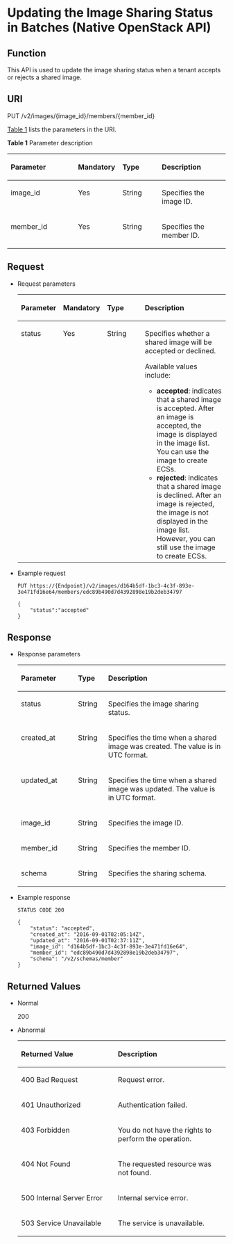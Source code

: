 # Updating the Image Sharing Status in Batches \(Native OpenStack API\)<a name="EN-US_TOPIC_0036994318"></a>

## Function<a name="section39958021"></a>

This API is used to update the image sharing status when a tenant accepts or rejects a shared image.

## URI<a name="section24077873"></a>

PUT /v2/images/\{image\_id\}/members/\{member\_id\}

[Table 1](#table37590215162351)  lists the parameters in the URI.

**Table  1**  Parameter description

<a name="table37590215162351"></a>
<table><thead align="left"><tr id="row14906674162351"><th class="cellrowborder" valign="top" width="30.82691730826917%" id="mcps1.2.5.1.1"><p id="p66589937162351"><a name="p66589937162351"></a><a name="p66589937162351"></a><strong id="b3875848816228"><a name="b3875848816228"></a><a name="b3875848816228"></a>Parameter</strong></p>
</th>
<th class="cellrowborder" valign="top" width="20.2979702029797%" id="mcps1.2.5.1.2"><p id="p25075841162351"><a name="p25075841162351"></a><a name="p25075841162351"></a>Mandatory</p>
</th>
<th class="cellrowborder" valign="top" width="18.048195180481947%" id="mcps1.2.5.1.3"><p id="p3182134421246"><a name="p3182134421246"></a><a name="p3182134421246"></a>Type</p>
</th>
<th class="cellrowborder" valign="top" width="30.82691730826917%" id="mcps1.2.5.1.4"><p id="p17877258162351"><a name="p17877258162351"></a><a name="p17877258162351"></a>Description</p>
</th>
</tr>
</thead>
<tbody><tr id="row38771763162351"><td class="cellrowborder" valign="top" width="30.82691730826917%" headers="mcps1.2.5.1.1 "><p id="p944143142612"><a name="p944143142612"></a><a name="p944143142612"></a>image_id</p>
</td>
<td class="cellrowborder" valign="top" width="20.2979702029797%" headers="mcps1.2.5.1.2 "><p id="p9366762142612"><a name="p9366762142612"></a><a name="p9366762142612"></a>Yes</p>
</td>
<td class="cellrowborder" valign="top" width="18.048195180481947%" headers="mcps1.2.5.1.3 "><p id="p20510233142612"><a name="p20510233142612"></a><a name="p20510233142612"></a>String</p>
</td>
<td class="cellrowborder" valign="top" width="30.82691730826917%" headers="mcps1.2.5.1.4 "><p id="p50716165142612"><a name="p50716165142612"></a><a name="p50716165142612"></a>Specifies the image ID.</p>
</td>
</tr>
<tr id="row5130782114260"><td class="cellrowborder" valign="top" width="30.82691730826917%" headers="mcps1.2.5.1.1 "><p id="p62209086142612"><a name="p62209086142612"></a><a name="p62209086142612"></a>member_id</p>
</td>
<td class="cellrowborder" valign="top" width="20.2979702029797%" headers="mcps1.2.5.1.2 "><p id="p5771200142612"><a name="p5771200142612"></a><a name="p5771200142612"></a>Yes</p>
</td>
<td class="cellrowborder" valign="top" width="18.048195180481947%" headers="mcps1.2.5.1.3 "><p id="p64814042142612"><a name="p64814042142612"></a><a name="p64814042142612"></a>String</p>
</td>
<td class="cellrowborder" valign="top" width="30.82691730826917%" headers="mcps1.2.5.1.4 "><p id="p15446069142612"><a name="p15446069142612"></a><a name="p15446069142612"></a>Specifies the member ID.</p>
</td>
</tr>
</tbody>
</table>

## Request<a name="section15374270"></a>

-   Request parameters

    <a name="table31018281142633"></a>
    <table><thead align="left"><tr id="row35509333142633"><th class="cellrowborder" valign="top" width="18.279999999999998%" id="mcps1.1.5.1.1"><p id="p57683706142633"><a name="p57683706142633"></a><a name="p57683706142633"></a><strong id="b12533317162228"><a name="b12533317162228"></a><a name="b12533317162228"></a>Parameter</strong></p>
    </th>
    <th class="cellrowborder" valign="top" width="18.83%" id="mcps1.1.5.1.2"><p id="p41868624142633"><a name="p41868624142633"></a><a name="p41868624142633"></a><strong id="b41457289162230"><a name="b41457289162230"></a><a name="b41457289162230"></a>Mandatory</strong></p>
    </th>
    <th class="cellrowborder" valign="top" width="19.28%" id="mcps1.1.5.1.3"><p id="p35915390142633"><a name="p35915390142633"></a><a name="p35915390142633"></a>Type</p>
    </th>
    <th class="cellrowborder" valign="top" width="43.61%" id="mcps1.1.5.1.4"><p id="p23465517142633"><a name="p23465517142633"></a><a name="p23465517142633"></a>Description</p>
    </th>
    </tr>
    </thead>
    <tbody><tr id="row21658757142633"><td class="cellrowborder" valign="top" width="18.279999999999998%" headers="mcps1.1.5.1.1 "><p id="p9528877142633"><a name="p9528877142633"></a><a name="p9528877142633"></a>status</p>
    </td>
    <td class="cellrowborder" valign="top" width="18.83%" headers="mcps1.1.5.1.2 "><p id="p33641549142633"><a name="p33641549142633"></a><a name="p33641549142633"></a>Yes</p>
    </td>
    <td class="cellrowborder" valign="top" width="19.28%" headers="mcps1.1.5.1.3 "><p id="p40610958142633"><a name="p40610958142633"></a><a name="p40610958142633"></a>String</p>
    </td>
    <td class="cellrowborder" valign="top" width="43.61%" headers="mcps1.1.5.1.4 "><p id="p461165194819"><a name="p461165194819"></a><a name="p461165194819"></a>Specifies whether a shared image will be accepted or declined.</p>
    <p id="p166859539539"><a name="p166859539539"></a><a name="p166859539539"></a>Available values include:</p>
    <a name="ul346242429557"></a><a name="ul346242429557"></a><ul id="ul346242429557"><li><strong id="b1137310403226"><a name="b1137310403226"></a><a name="b1137310403226"></a>accepted</strong>: indicates that a shared image is accepted. After an image is accepted, the image is displayed in the image list. You can use the image to create <span id="text1013631371215"><a name="text1013631371215"></a><a name="text1013631371215"></a>ECS</span><span id="text20797319151218"><a name="text20797319151218"></a><a name="text20797319151218"></a></span>s.</li><li><strong id="b312435229"><a name="b312435229"></a><a name="b312435229"></a>rejected</strong>: indicates that a shared image is declined. After an image is rejected, the image is not displayed in the image list. However, you can still use the image to create <span id="text1028103661311"><a name="text1028103661311"></a><a name="text1028103661311"></a>ECS</span><span id="text82811536111310"><a name="text82811536111310"></a><a name="text82811536111310"></a></span>s.</li></ul>
    </td>
    </tr>
    </tbody>
    </table>

-   Example request

    ```
    PUT https://{Endpoint}/v2/images/d164b5df-1bc3-4c3f-893e-3e471fd16e64/members/edc89b490d7d4392898e19b2deb34797
    ```

    ```
    {
        "status":"accepted"
    }
    ```


## Response<a name="section4150710"></a>

-   Response parameters

    <a name="table3940930519484"></a>
    <table><thead align="left"><tr id="row5108650619484"><th class="cellrowborder" valign="top" width="27.389999999999997%" id="mcps1.1.4.1.1"><p id="p4436630719484"><a name="p4436630719484"></a><a name="p4436630719484"></a>Parameter</p>
    </th>
    <th class="cellrowborder" valign="top" width="14.469999999999999%" id="mcps1.1.4.1.2"><p id="p3690111319484"><a name="p3690111319484"></a><a name="p3690111319484"></a>Type</p>
    </th>
    <th class="cellrowborder" valign="top" width="58.14%" id="mcps1.1.4.1.3"><p id="p3620014719484"><a name="p3620014719484"></a><a name="p3620014719484"></a>Description</p>
    </th>
    </tr>
    </thead>
    <tbody><tr id="row4653077719484"><td class="cellrowborder" valign="top" width="27.389999999999997%" headers="mcps1.1.4.1.1 "><p id="p1237238714338"><a name="p1237238714338"></a><a name="p1237238714338"></a>status</p>
    </td>
    <td class="cellrowborder" valign="top" width="14.469999999999999%" headers="mcps1.1.4.1.2 "><p id="p4061628614338"><a name="p4061628614338"></a><a name="p4061628614338"></a>String</p>
    </td>
    <td class="cellrowborder" valign="top" width="58.14%" headers="mcps1.1.4.1.3 "><p id="p158487614338"><a name="p158487614338"></a><a name="p158487614338"></a>Specifies the image sharing status.</p>
    </td>
    </tr>
    <tr id="row6237230419484"><td class="cellrowborder" valign="top" width="27.389999999999997%" headers="mcps1.1.4.1.1 "><p id="p1452463514338"><a name="p1452463514338"></a><a name="p1452463514338"></a>created_at</p>
    </td>
    <td class="cellrowborder" valign="top" width="14.469999999999999%" headers="mcps1.1.4.1.2 "><p id="p154357214338"><a name="p154357214338"></a><a name="p154357214338"></a>String</p>
    </td>
    <td class="cellrowborder" valign="top" width="58.14%" headers="mcps1.1.4.1.3 "><p id="p5792053614338"><a name="p5792053614338"></a><a name="p5792053614338"></a>Specifies the time when a shared image was created. The value is in UTC format. </p>
    </td>
    </tr>
    <tr id="row5992935019484"><td class="cellrowborder" valign="top" width="27.389999999999997%" headers="mcps1.1.4.1.1 "><p id="p1259565314338"><a name="p1259565314338"></a><a name="p1259565314338"></a>updated_at</p>
    </td>
    <td class="cellrowborder" valign="top" width="14.469999999999999%" headers="mcps1.1.4.1.2 "><p id="p2907381014338"><a name="p2907381014338"></a><a name="p2907381014338"></a>String</p>
    </td>
    <td class="cellrowborder" valign="top" width="58.14%" headers="mcps1.1.4.1.3 "><p id="p616838914338"><a name="p616838914338"></a><a name="p616838914338"></a>Specifies the time when a shared image was updated. The value is in UTC format. </p>
    </td>
    </tr>
    <tr id="row1403543619484"><td class="cellrowborder" valign="top" width="27.389999999999997%" headers="mcps1.1.4.1.1 "><p id="p46179614338"><a name="p46179614338"></a><a name="p46179614338"></a>image_id</p>
    </td>
    <td class="cellrowborder" valign="top" width="14.469999999999999%" headers="mcps1.1.4.1.2 "><p id="p995083914338"><a name="p995083914338"></a><a name="p995083914338"></a>String</p>
    </td>
    <td class="cellrowborder" valign="top" width="58.14%" headers="mcps1.1.4.1.3 "><p id="p71165114338"><a name="p71165114338"></a><a name="p71165114338"></a>Specifies the image ID.</p>
    </td>
    </tr>
    <tr id="row4544843919484"><td class="cellrowborder" valign="top" width="27.389999999999997%" headers="mcps1.1.4.1.1 "><p id="p4903219314338"><a name="p4903219314338"></a><a name="p4903219314338"></a>member_id</p>
    </td>
    <td class="cellrowborder" valign="top" width="14.469999999999999%" headers="mcps1.1.4.1.2 "><p id="p4743364614338"><a name="p4743364614338"></a><a name="p4743364614338"></a>String</p>
    </td>
    <td class="cellrowborder" valign="top" width="58.14%" headers="mcps1.1.4.1.3 "><p id="p1692010914338"><a name="p1692010914338"></a><a name="p1692010914338"></a>Specifies the member ID.</p>
    </td>
    </tr>
    <tr id="row4954506419484"><td class="cellrowborder" valign="top" width="27.389999999999997%" headers="mcps1.1.4.1.1 "><p id="p5383793114338"><a name="p5383793114338"></a><a name="p5383793114338"></a>schema</p>
    </td>
    <td class="cellrowborder" valign="top" width="14.469999999999999%" headers="mcps1.1.4.1.2 "><p id="p3671632714338"><a name="p3671632714338"></a><a name="p3671632714338"></a>String</p>
    </td>
    <td class="cellrowborder" valign="top" width="58.14%" headers="mcps1.1.4.1.3 "><p id="p2123248314338"><a name="p2123248314338"></a><a name="p2123248314338"></a>Specifies the sharing schema.</p>
    </td>
    </tr>
    </tbody>
    </table>


-   Example response

    ```
    STATUS CODE 200
    ```

    ```
    {
        "status": "accepted",
        "created_at": "2016-09-01T02:05:14Z",
        "updated_at": "2016-09-01T02:37:11Z",
        "image_id": "d164b5df-1bc3-4c3f-893e-3e471fd16e64",
        "member_id": "edc89b490d7d4392898e19b2deb34797",
        "schema": "/v2/schemas/member"
    }
    ```


## Returned Values<a name="section61374531"></a>

-   Normal

    200

-   Abnormal

    <a name="table271454817439"></a>
    <table><thead align="left"><tr id="row3541095017439"><th class="cellrowborder" valign="top" width="46.54%" id="mcps1.1.3.1.1"><p id="p4971469317439"><a name="p4971469317439"></a><a name="p4971469317439"></a><strong>Returned Value</strong></p>
    </th>
    <th class="cellrowborder" valign="top" width="53.459999999999994%" id="mcps1.1.3.1.2"><p id="p35835717439"><a name="p35835717439"></a><a name="p35835717439"></a><strong id="b84235270616929"><a name="b84235270616929"></a><a name="b84235270616929"></a>Description</strong></p>
    </th>
    </tr>
    </thead>
    <tbody><tr id="row2902697417439"><td class="cellrowborder" valign="top" width="46.54%" headers="mcps1.1.3.1.1 "><p id="p237466317439"><a name="p237466317439"></a><a name="p237466317439"></a>400 Bad Request</p>
    </td>
    <td class="cellrowborder" valign="top" width="53.459999999999994%" headers="mcps1.1.3.1.2 "><p id="p5812997617439"><a name="p5812997617439"></a><a name="p5812997617439"></a>Request error.</p>
    </td>
    </tr>
    <tr id="row5340773917439"><td class="cellrowborder" valign="top" width="46.54%" headers="mcps1.1.3.1.1 "><p id="p3105962817439"><a name="p3105962817439"></a><a name="p3105962817439"></a>401 Unauthorized</p>
    </td>
    <td class="cellrowborder" valign="top" width="53.459999999999994%" headers="mcps1.1.3.1.2 "><p id="p3280197817439"><a name="p3280197817439"></a><a name="p3280197817439"></a>Authentication failed.</p>
    </td>
    </tr>
    <tr id="row2678235117439"><td class="cellrowborder" valign="top" width="46.54%" headers="mcps1.1.3.1.1 "><p id="p2188683517439"><a name="p2188683517439"></a><a name="p2188683517439"></a>403 Forbidden</p>
    </td>
    <td class="cellrowborder" valign="top" width="53.459999999999994%" headers="mcps1.1.3.1.2 "><p id="p2800317417439"><a name="p2800317417439"></a><a name="p2800317417439"></a>You do not have the rights to perform the operation.</p>
    </td>
    </tr>
    <tr id="row16775501191954"><td class="cellrowborder" valign="top" width="46.54%" headers="mcps1.1.3.1.1 "><p id="p19013873191957"><a name="p19013873191957"></a><a name="p19013873191957"></a>404 Not Found</p>
    </td>
    <td class="cellrowborder" valign="top" width="53.459999999999994%" headers="mcps1.1.3.1.2 "><p id="p63728762191957"><a name="p63728762191957"></a><a name="p63728762191957"></a>The requested resource was not found.</p>
    </td>
    </tr>
    <tr id="row5070198217439"><td class="cellrowborder" valign="top" width="46.54%" headers="mcps1.1.3.1.1 "><p id="p1321988617439"><a name="p1321988617439"></a><a name="p1321988617439"></a>500 Internal Server Error</p>
    </td>
    <td class="cellrowborder" valign="top" width="53.459999999999994%" headers="mcps1.1.3.1.2 "><p id="p6417782617439"><a name="p6417782617439"></a><a name="p6417782617439"></a>Internal service error.</p>
    </td>
    </tr>
    <tr id="row4072952517439"><td class="cellrowborder" valign="top" width="46.54%" headers="mcps1.1.3.1.1 "><p id="p1075724317439"><a name="p1075724317439"></a><a name="p1075724317439"></a>503 Service Unavailable</p>
    </td>
    <td class="cellrowborder" valign="top" width="53.459999999999994%" headers="mcps1.1.3.1.2 "><p id="p6603036117439"><a name="p6603036117439"></a><a name="p6603036117439"></a>The service is unavailable.</p>
    </td>
    </tr>
    </tbody>
    </table>



